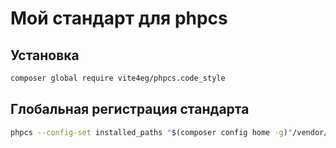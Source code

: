 # Мой стандарт для phpcs

## Установка

```bash
composer global require vite4eg/phpcs.code_style
```

## Глобальная регистрация стандарта

```bash
phpcs --config-set installed_paths "$(composer config home -g)"/vendor/standards/php-code-style
```